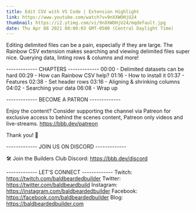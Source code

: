 ```yaml
---
title: Edit CSV with VS Code | Extension Highlight
link: https://www.youtube.com/watch?v=9nXXWOHjU24
thumbnail: https://i2.ytimg.com/vi/9nXXWOHjU24/mqdefault.jpg
date: Thu Apr 08 2021 08:00:03 GMT-0500 (Central Daylight Time)
---
```


Editing delimited files can be a pain, especially if they are large. The Rainbow CSV extension makes searching and viewing delimited files super nice. Querying data, linting rows & columns and more!

------------- CHAPTERS -------------
00:00  -  Delimited datasets can be hard
00:29  -  How can Rainbow CSV help?
01:16  -  How to install it
01:37  -  Features
02:38  -  Set header rows
03:16  -  Aligning & shrinking columns
04:02  -  Searching your data
06:08  -  Wrap up

------------- BECOME A PATRON -------------

Enjoy the content? Consider supporting the channel via Patreon for exclusive access to behind the scenes content, Patreon only videos and live-streams. 
https://bbb.dev/patreon

Thank you! 🙏

------------- JOIN US ON DISCORD -------------

🛠 Join the Builders Club Discord: https://bbb.dev/discord

------------- LET'S CONNECT -------------
Twitch: https://twitch.com/baldbeardedbuilder
Twitter: https://twitter.com/baldbeardbuild
Instagram: https://instagram.com/baldbeardedbuilder
Facebook: https://facebook.com/baldbeardedbuilder
Blog: https://baldbeardedbuilder.com

